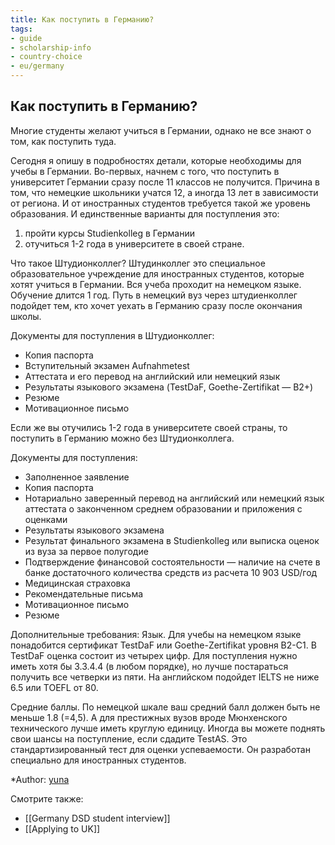 ```yaml
---
title: Как поступить в Германию?
tags:
- guide
- scholarship-info
- country-choice
- eu/germany
---
```

## Как поступить в Германию?

Многие студенты желают учиться в Германии, однако не все знают о том, как поступить туда.

Сегодня я опишу в подробностях детали, которые необходимы для учебы в Германии. Во-первых, начнем с того, что поступить в университет Германии сразу после 11 классов не получится. Причина в том, что немецкие школьники учатся 12, а иногда 13 лет в зависимости от региона. И от иностранных студентов требуется такой же уровень образования. И единственные варианты для поступления это: 
1) пройти курсы Studienkolleg в Германии
2) отучиться 1-2 года в университете в своей стране.

Что такое Штудионколлег? Штудинколлег это специальное образовательное учреждение для иностранных студентов, которые хотят учиться в Германии. Вся учеба проходит на немецком языке. Обучение длится 1 год. Путь в немецкий вуз через штудиенколлег подойдет тем, кто хочет уехать в Германию сразу после окончания школы.

Документы для поступления в Штудионколлег:
- Копия паспорта
- Вступительный экзамен Aufnahmetest
- Аттестата и его перевод на английский или немецкий язык
- Результаты языкового экзамена (TestDaF, Goethe-Zertifikat — B2+)
- Резюме
- Мотивационное письмо

Если же вы отучились 1-2 года в университете своей страны, то поступить в Германию можно без Штудионколлега.

Документы для поступления:
- Заполненное заявление
- Копия паспорта
- Нотариально заверенный перевод на английский или немецкий язык аттестата о законченном среднем образовании и приложения с оценками
- Результаты языкового экзамена
- Результат финального экзамена в Studienkolleg или выписка оценок из вуза за первое полугодие
- Подтверждение финансовой состоятельности — наличие на счете в банке достаточного количества средств из расчета 10 903 USD/год
- Медицинская страховка
- Рекомендательные письма
- Мотивационное письмо
- Резюме

Дополнительные требования:
Язык. Для учебы на немецком языке понадобится сертификат TestDaF или Goethe-Zertifikat уровня B2-C1. В TestDaF оценка состоит из четырех цифр. Для поступления нужно иметь хотя бы 3.3.4.4 (в любом порядке), но лучше постараться получить все четверки из пяти. На английском подойдет IELTS не ниже 6.5 или TOEFL от 80.

Средние баллы. По немецкой шкале ваш средний балл должен быть не меньше 1.8 (=4,5). А для престижных вузов вроде Мюнхенского технического лучше иметь круглую единицу. Иногда вы можете поднять свои шансы на поступление, если сдадите TestAS. Это стандартизированный тест для оценки успеваемости. Он разработан специально для иностранных студентов.

*Author: [yuna](https://t.me/auilt)

Смотрите также:
- [[Germany DSD student interview]]
- [[Applying to UK]]












